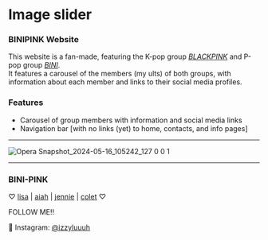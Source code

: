 # Image slider

### BINIPINK Website

This website is a fan-made, featuring the K-pop group [_BLACKPINK_](https://www.instagram.com/blackpinkofficial/) and P-pop group [_BINI_](https://www.instagram.com/bini_ph/). 
\
It features a carousel of the members (my ults) of both groups, with information about each member and links to their social media profiles.

### Features
- Carousel of group members with information and social media links
- Navigation bar [with no links (yet) to home, contacts, and info pages]

---

![Opera Snapshot_2024-05-16_105242_127 0 0 1](https://github.com/izzyluuuuh/image-slider/assets/103919666/9fffa4e2-e8d1-4514-ba23-358849cd6918)


---

### BINI-PINK

♡ [lisa](https://www.instagram.com/lalalalisa_m/) | [aiah](https://www.instagram.com/bini_aiah/) | [jennie](https://www.instagram.com/jennierubyjane/) | [colet](https://www.instagram.com/bini_colet/) ♡

FOLLOW ME!!

💙 Instagram: [@izzyluuuh](https://www.instagram.com/izzyluuuh/)
